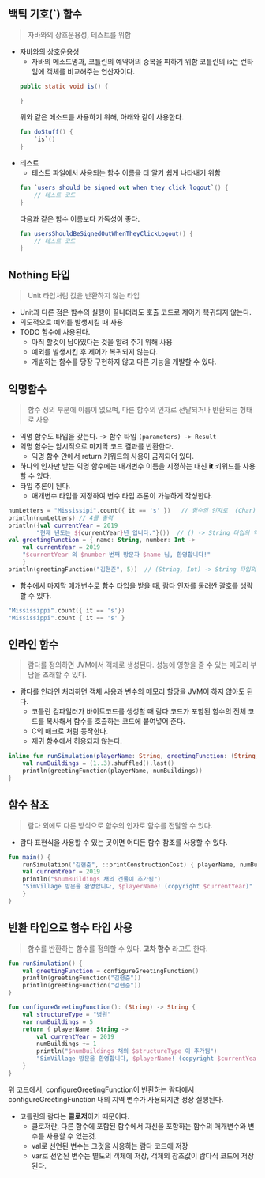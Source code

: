 ## 백틱 기호(`) 함수
> 자바와의 상호운용성, 테스트를 위함
- 자바와의 상호운용성
    - 자바의 메소드명과, 코틀린의 예약어의 중복을 피하기 위함
    코틀린의 is는 런타임에 객체를 비교해주는 연산자이다.
    ```java
    public static void is() {
        
    }
    ```
    위와 같은 메소드를 사용하기 위해, 아래와 같이 사용한다.
    ```kotlin
    fun doStuff() {
        `is`()
    }
    ```
- 테스트
    - 테스트 파일에서 사용되는 함수 이름을 더 알기 쉽게 나타내기 위함
    ```kotlin
    fun `users should be signed out when they click logout`() {
        // 테스트 코드
    }
    ```
    다음과 같은 함수 이름보다 가독성이 좋다.
    ```kotlin
    fun usersShouldBeSignedOutWhenTheyClickLogout() {
        // 테스트 코드
    }
    ```
## Nothing 타입
> Unit 타입처럼 값을 반환하지 않는 타입
- Unit과 다른 점은 함수의 실행이 끝나더라도 호출 코드로 제어가 복귀되지 않는다.
- 의도적으로 예외를 발생시킬 때 사용
- TODO 함수에 사용된다.
    - 아직 할것이 남아있다는 것을 알려 주기 위해 사용
    - 예외를 발생시킨 후 제어가 복귀되지 않는다.
    - 개발하는 함수를 당장 구현하지 않고 다른 기능을 개발할 수 있다.
## 익명함수
> 함수 정의 부분에 이름이 없으며, 다른 함수의 인자로 전달되거나 반환되는 형태로 사용
- 익명 함수도 타입을 갖는다. -> 함수 타입
 `(parameters) -> Result`
- 익명 함수는 암시적으로 마지막 코드 결과를 반환한다.
    - 익명 함수 안에서 return 키워드의 사용이 금지되어 있다.
- 하나의 인자만 받는 익명 함수에는 매개변수 이름을 지정하는 대신 **it** 키워드를 사용할 수 있다.
- 타입 추론이 된다.
    - 매개변수 타입을 지정하여 변수 타입 추론이 가능하게 작성한다.
```kotlin
numLetters = "Mississipi".count({ it == 's' })   // 함수의 인자로  (Char) -> Boolean 타입의 익명함수를 전달
println(numLetters) // 4를 출력
println({val currentYear = 2019
        "현재 년도는 ${currentYear}년 입니다."}())  // () -> String 타입의 익명 함수를 호출
val greetingFunction = { name: String, number: Int ->
    val currentYear = 2019
    "$currentYear 의 $number 번째 방문자 $name 님, 환영합니다!"
    }
println(greetingFunction("김현준", 5))  // (String, Int) -> String 타입의 익명 함수를 greetingFunction 변수에 저장
```
- 함수에서 마지막 매개변수로 함수 타입을 받을 때, 람다 인자를 둘러싼 괄호를 생략할 수 있다.
```kotlin
"Mississippi".count({ it == 's'})
"Mississippi".count { it == 's' }
```

## 인라인 함수
> 람다를 정의하면 JVM에서 객체로 생성된다.
성능에 영향을 줄 수 있는 메모리 부담을 초래할 수 있다.
- 람다를 인라인 처리하면 객체 사용과 변수의 메모리 할당을 JVM이 하지 않아도 된다.
    - 코틀린 컴파일러가 바이트코드를 생성할 때 람다 코드가 포함된 함수의 전체 코드를 복사해서 함수를 호출하는 코드에 붙여넣어 준다.
    - C의 매크로 처럼 동작한다.
    - 재귀 함수에서 허용되지 않는다.
```kotlin
inline fun runSimulation(playerName: String, greetingFunction: (String, Int) -> String) {
    val numBuildings = (1..3).shuffled().last()
    println(greetingFunction(playerName, numBuildings))
}
```
## 함수 참조
> 람다 외에도 다른 방식으로 함수의 인자로 함수를 전달할 수 있다.
- 람다 표현식을 사용할 수 있는 곳이면 어디든 함수 참조를 사용할 수 있다.
```kotlin
fun main() {
    runSimulation("김현준", ::printConstructionCost) { playerName, numBuildings -> 
    val currentYear = 2019
    println("$numBuildings 채의 건물이 추가됨")
    "SimVillage 방문을 환영합니다, $playerName! (copyright $currentYear)"
    }
}
```
## 반환 타입으로 함수 타입 사용
> 함수를 반환하는 함수를 정의할 수 있다. **고차 함수** 라고도 한다.
```kotlin
fun runSimulation() {
    val greetingFunction = configureGreetingFunction()
    println(greetingFunction("김현준"))
    println(greetingFunction("김현준"))
}

fun configureGreetingFunction(): (String) -> String {
    val structureType = "병원"
    var numBuildings = 5
    return { playerName: String ->
        val currentYear = 2019
        numBuildings += 1
        println("$numBuildings 채의 $structureType 이 추가됨")
        "SimVillage 방문을 환영합니다, $playerName! (copyright $currentYear)"
    }
}
```
위 코드에서, configureGreetingFunction이 반환하는 람다에서 configureGreetingFunction 내의 지역 변수가 사용되지만 정상 실행된다.
- 코틀린의 람다는 **클로저**이기 때문이다.
    - 클로저란, 다른 함수에 포함된 함수에서 자신을 포함하는 함수의 매개변수와 변수를 사용할 수 있는것.
    - val로 선언된 변수는 그것을 사용하는 람다 코드에 저장
    - var로 선언된 변수는 별도의 객체에 저장, 객체의 참조값이 람다식 코드에 저장된다.
        
